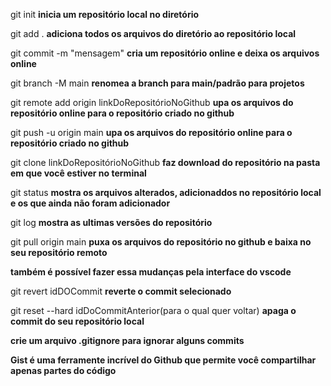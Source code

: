 git init **inicia um repositório local no  diretório**

git add . **adiciona todos os arquivos do diretório ao repositório local**

git commit -m "mensagem" **cria um repositório online e deixa os arquivos online**

git branch -M main **renomea a branch para main/padrão para projetos**

git remote add origin linkDoRepositórioNoGithub **upa os arquivos do repositório online para o repositório criado no github**

git push -u origin main **upa os arquivos do repositório online para o repositório criado no github**

git clone linkDoRepositórioNoGithub **faz download do repositório na pasta em que você estiver no terminal**

git status **mostra os arquivos alterados, adicionaddos no repositório local e os que ainda não foram adicionador**

git log **mostra as ultimas versões do repositório**

git pull origin main **puxa os arquivos do repositório no github e baixa no seu repositório remoto**

**também é possível fazer essa mudanças pela interface do vscode**

git revert idDOCommit **reverte o commit selecionado**

git reset --hard idDoCommitAnterior(para o qual quer voltar) **apaga o commit do seu repositório local**

**crie um arquivo .gitignore para ignorar alguns commits**

**Gist é uma ferramente incrível do Github que permite você compartilhar apenas partes do código**